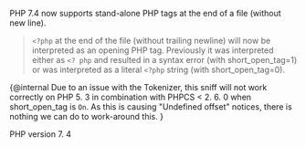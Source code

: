 PHP 7.4 now supports stand-alone PHP tags at the end of a file (without new line).
> `<?php` at the end of the file (without trailing newline) will now be
> interpreted as an opening PHP tag.  Previously it was interpreted either as
> `<? php` and resulted in a syntax error (with short_open_tag=1) or was
> interpreted as a literal `<?php` string (with short_open_tag=0). 

{@internal Due to an issue with the Tokenizer, this sniff will not work correctly
           on PHP 5. 3 in combination with PHPCS < 2. 6. 0 when short_open_tag is `On`. 
           As this is causing "Undefined offset" notices, there is nothing we can
           do to work-around this. }

PHP version 7. 4
